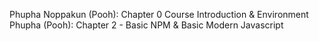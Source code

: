Phupha Noppakun (Pooh): Chapter 0 Course Introduction & Environment  Phupha (Pooh): Chapter 2 - Basic NPM & Basic Modern Javascript